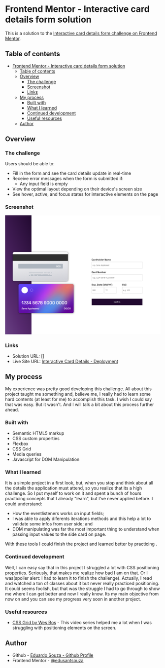 # Frontend Mentor - Interactive card details form solution

This is a solution to the [Interactive card details form challenge on Frontend Mentor](https://www.frontendmentor.io/challenges/interactive-card-details-form-XpS8cKZDWw). 

## Table of contents

- [Frontend Mentor - Interactive card details form solution](#frontend-mentor---interactive-card-details-form-solution)
  - [Table of contents](#table-of-contents)
  - [Overview](#overview)
    - [The challenge](#the-challenge)
    - [Screenshot](#screenshot)
    - [Links](#links)
  - [My process](#my-process)
    - [Built with](#built-with)
    - [What I learned](#what-i-learned)
    - [Continued development](#continued-development)
    - [Useful resources](#useful-resources)
  - [Author](#author)


## Overview

### The challenge

Users should be able to:

- Fill in the form and see the card details update in real-time
- Receive error messages when the form is submitted if:
  - Any input field is empty
  <!-- - The card number, expiry date, or CVC fields are in the wrong format -->
- View the optimal layout depending on their device's screen size
- See hover, active, and focus states for interactive elements on the page

### Screenshot

![Project Landing Page](./screenshots/LandingPage-CreditCardDetails.png)


### Links

- Solution URL: []
- Live Site URL: [Interactive Card Details - Deployment](https://interactive-card-details-form-plum.vercel.app/)

## My process

My experience was pretty good developing this challenge. All about this project taught me something and, believe me, I really had to learn some hard contents (at least for me) to accomplish this task. I wish I could say that was easy. But it wasn't. And I will talk a bit about this process further ahead.

### Built with

- Semantic HTML5 markup
- CSS custom properties
- Flexbox
- CSS Grid
- Media queries
- Javascript for DOM Manipulation

### What I learned

It is a simple project in a first look, but, when you stop and think about all the details the application must attend, so you realize that its a high challenge. So I put myself to work on it and spent a bunch of hours practicing concepts that I already "learn", but I've never applied before. I could understand:

  - How the eventlisteners works on input fields;
  - I was able to apply diferents iterations methods and this help a lot to validate some infos from user side; and
  - DOM manipulating was far the most important thing to understand when passing input values to the side card on page.
   
  With these tools I could finish the project and learned better by practicing .


### Continued development

Well, I can easy say that in this project I struggled a lot with CSS positioning properties. Seriously, that makes me realize how bad I am on that. Or I was(spoiler alert: I had to learn it to finish the challenge). Actually,  I read and watched a ton of classes about it but never really practiced positioning. It could seems foolish, but that was the struggle I had to go through to show me where I can get better and now I really know. Its my main objective from now on and you can see my progress very soon in another project.

### Useful resources

- [CSS Grid by Wes Bos](https://cssgrid.io/) - This video series helped me a lot when I was struggling with positioning elements on the screen.



## Author

- Github - [Eduardo Souza - Github Profile](https://github.com/edusantsouza)
- Frontend Mentor - [@edusantsouza](https://www.frontendmentor.io/profile/edusantsouza)




